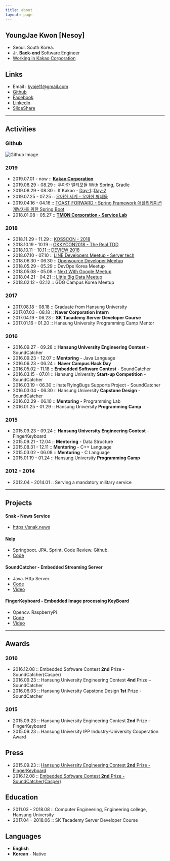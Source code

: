 ```yaml
---
title: about
layout: page
---
```


## YoungJae Kwon [Nesoy]
- Seoul. South Korea.
- Jr. **Back-end** Software Engineer
- [Working in Kakao Corporation](https://www.kakaocorp.com/)

## Links
- Email : kyoje11@gmail.com
- [Github](https://github.com/nesoy)
- [Facebook](https://www.facebook.com/Nesoy92)
- [Linkedin](https://www.linkedin.com/in/young-jae-kwon-3514b3141/)
- [SlideShare](http://slideshare.net/YoungJaeKwon3)

-------

## Activities
### Github
![Github Image](https://ghchart.rshah.org/nesoy)

### 2019
- 2019.07.01 - now   :: [**Kakao Corporation**](https://www.kakaocorp.com)
- 2019.08.29 - 08.29 :: 우아한 멀티모듈 With Spring, Gradle
- 2019.08.29 - 08.30 :: If Kakao - [Day-1](https://nesoy.github.io/articles/2019-08/if-kakao-day1)::[Day-2](https://nesoy.github.io/articles/2019-09/if-kakao-day2)
- 2019.07.25 - 07.25 :: [우아한 세계 - 우아한 형제들](https://nesoy.github.io/articles/2019-07/woowa-world-woowahan)
- 2019.04.16 - 04.16 :: [TOAST FORWARD - Spring Framework 애플리케이션 개발자를 위한 Spring Boot](https://nesoy.github.io/articles/2019-04/TOAST-FORWARD-SpringBoot)
- 2018.01.08 - 05.27 :: [**TMON Corporation - Service Lab**](https://www.tmon.co.kr)

### 2018
- 2018.11.29 - 11.29 :: [KOSSCON - 2018](https://nesoy.github.io/articles/2018-11/KOSSCON-2018)
- 2018.10.19 - 10.19 :: [OKKYCON2018 - The Real TDD](https://nesoy.github.io/articles/2018-10/OKKYCON2018-Real-TDD)
- 2018.10.11 - 10.11 :: [DEVIEW 2018](https://nesoy.github.io/articles/2018-10/Deview-2018)
- 2018.07.10 - 07.10 :: [LINE Developers Meetup - Server tech](https://nesoy.github.io/articles/2018-07/LINE-Developers-Meetup)
- 2018.06.30 - 06.30 :: [Opensource Developer Meetup](https://nesoy.github.io/articles/2018-07/Opensource-Meetup)
- 2018.05.29 - 05.29 :: DevOps Korea Meetup
- 2018.05.08 - 05.08 :: [Next With Google Meetup](https://nesoy.github.io/articles/2018-05/Next-With-Google)
- 2018.04.21 - 04.21 :: [Little Big Data Meetup](https://nesoy.github.io/articles/2018-04/Little-Big-Data)
- 2018.02.12 - 02.12 :: GDG Campus Korea Meetup

### 2017
- 2017.08.18 - 08.18 :: Graduate from Hansung University
- 2017.07.03 - 08.18 :: **Naver Corporation Intern**
- 2017.04.19 - 06.23 :: **SK Tacademy Server Developer Course**
- 2017.01.16 - 01.20 :: Hansung University Programming Camp Mentor

### 2016
- 2016.09.27 - 09.28 :: **Hansung University Engineering Contest** - SoundCatcher
- 2016.09.23 - 12.07 :: **Mentoring** - Java Language
- 2016.06.23 - 06.24 :: **Naver Campus Hack Day**
- 2016.05.02 - 11.18 :: **Embedded Software Contest** - SoundCatcher
- 2016.03.15 - 07.01 :: Hansung University **Start-up Competition** - SoundCatcher
- 2016.03.19 - 06.30 :: ihateFlyingBugs Supports Project - SoundCatcher
- 2016.03.04 - 06.30 :: Hansung University **Capstone Design** - SoundCatcher
- 2016.02.29 - 06.10 :: **Mentoring** - Programming Lab
- 2016.01.25 - 01.29 :: Hansung University **Programming Camp**

### 2015
- 2015.09.23 - 09.24 :: **Hansung University Engineering Contest** - FingerKeyboard
- 2015.09.21 - 12.04 :: **Mentoring** - Data Structure
- 2015.08.31 - 12.11 :: **Mentoring** - C++ Language
- 2015.03.02 - 06.08 :: **Mentoring** - C Language
- 2015.01.19 - 01.24 :: Hansung University **Programming Camp**

### 2012 - 2014
- 2012.04 - 2014.01 :: Serving a mandatory military service

-------

## Projects
#### Snak - News Service
- <https://snak.news>

#### Nelp
- Springboot. JPA. Sprint. Code Review. Github.
- [Code](https://github.com/Nelp-dev/Nelp)

#### SoundCatcher - Embedded Streaming Server
- Java. Http Server.
- [Code](https://github.com/SCCasper)
- [Video](https://www.youtube.com/watch?v=h2jTrTSD1wQ)

#### FingerKeyboard - Embedded Image processing KeyBoard
- Opencv. RaspberryPi
- [Code](https://github.com/FingerKeyboard-jh-sm/FingerKeyboard)
- [Video](https://www.youtube.com/watch?v=xI_Y875FghU)


-------

## Awards
### 2016
- 2016.12.08 :: Embedded Software Contest **2nd** Prize - SoundCatcher(Casper)
- 2016.09.23 :: Hansung University Engineering Contest **4nd** Prize – SoundCatcher
- 2016.06.03 :: Hansung University Capstone Design **1st** Prize - SoundCatcher

### 2015
- 2015.09.23 :: Hansung University Engineering Contest **2nd** Prize – FingerKeyboard
- 2015.09.23 :: Hansung University IPP Industry-University Cooperation Award

## Press
- 2015.09.23 :: [Hansung University Engineering Contest **2nd** Prize - FingerKeyboard](http://www.asiatoday.co.kr/view.php?key=20151007001927323)
- 2016.12.08 :: [Embedded Software Contest **2nd** Prize - SoundCatcher(Casper)](http://eswcontest.com/bbs/board.php?tbl=award&category=2016%B3%E2)

## Education
- 2011.03 - 2018.08 :: Computer Engineering, Engineering college, Hansung University
- 2017.04 - 2018.06 :: SK Tacademy Server Developer Course

## Languages
- **English**
- **Korean** - Native
